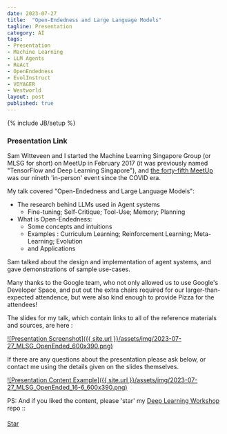 ```yaml
---
date: 2023-07-27
title:  "Open-Endedness and Large Language Models"
tagline: Presentation
category: AI
tags:
- Presentation
- Machine Learning
- LLM Agents
- ReAct
- OpenEndedness
- EvolInstruct
- VOYAGER
- Westworld
layout: post
published: true
---
```

{% include JB/setup %}


### Presentation Link

Sam Witteveen and I started the Machine Learning Singapore Group (or MLSG for short) 
on MeetUp in February 2017 (it was previously named "TensorFlow and Deep Learning Singapore"),
and [the forty-fifth MeetUp](https://www.meetup.com/machine-learning-singapore/events/294778442/) 
was our nineth 'in-person' event since the COVID era.

My talk covered "Open-Endedness and Large Language Models":
 
* The research behind LLMs used in Agent systems
  + Fine-tuning; Self-Critique; Tool-Use; Memory; Planning
* What is Open-Endedness:
  + Some concepts and intuitions
  + Examples : Curriculum Learning; Reinforcement Learning; Meta-Learning; Evolution
  + and Applications

Sam talked about the design and implementation of agent systems, and gave demonstrations of sample use-cases.

Many thanks to the Google team, who not only allowed us to use Google's Developer Space, 
and put out the extra chairs required for our larger-than-expected attendence,
but were also kind enough to provide Pizza for the attendees!


<!--
TODO : There's a [video of me doing the talk on YouTube](https://youtu.be/hVk7Py1c24Q) (this is a slightly longer version than the one at the MeetUp,
likely due to more asides, etc).  Please Like and Subscribe! 
!-->

The slides for my talk, which contain links to all of the reference materials and sources, are here :

<a href="https://redcatlabs.com/2023-07-27_MLSG_OpenEnded/#/openended-talk" target="_blank">
![Presentation Screenshot]({{ site.url }}/assets/img/2023-07-27_MLSG_OpenEnded_600x390.png)
</a>

If there are any questions about the presentation please ask below, 
or contact me using the details given on the slides themselves.

<a href="https://redcatlabs.com/2023-07-27_MLSG_OpenEnded/#/16/6" target="_blank">
![Presentation Content Example]({{ site.url }}/assets/img/2023-07-27_MLSG_OpenEnded_16-6_600x390.png)
</a>


PS:  And if you liked the content, please 'star' my <a href="https://github.com/mdda/deep-learning-workshop" target="_blank">Deep Learning Workshop</a> repo ::
<!-- From :: https://buttons.github.io/ -->
<!-- Place this tag where you want the button to render. -->
<span style="position:relative;top:5px;">
<a aria-label="Star mdda/deep-learning-workshop on GitHub" data-count-aria-label="# stargazers on GitHub" data-count-api="/repos/mdda/deep-learning-workshop#stargazers_count" data-count-href="/mdda/deep-learning-workshop/stargazers" data-icon="octicon-star" href="https://github.com/mdda/deep-learning-workshop" class="github-button">Star</a>
<!-- Place this tag right after the last button or just before your close body tag. -->
<script async defer id="github-bjs" src="https://buttons.github.io/buttons.js"></script>
</span>

